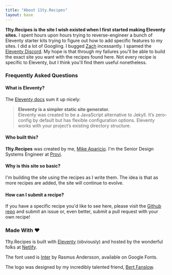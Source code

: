 ```yaml
---
title: "About 11ty.Recipes"
layout: base
---
```


**11ty.Recipes is the site I wish existed when I first started making Eleventy sites.** I spent hours upon hours trying to reverse-engineer a bunch of Eleventy starter kits trying to figure out how to add specific features to my sites. I did a lot of Googling. I bugged [Zach](https://twitter.com/zachleat) incessantly. I spamed the [Eleventy Discord](https://discord.gg/GBkBy9u). My hope is that through my failures you'll be able to build the exact site you want with the recipes found here. Not every recipe is specific to Eleventy, but I think you'll find them useful nonetheless. 

### Frequently Asked Questions

#### What is Eleventy?

The [Eleventy docs](https://www.11ty.dev/docs/) sum it up nicely:

> **Eleventy is a simpler static site generator.**\
> Eleventy was created to be a JavaScript alternative to Jekyll. It’s zero-config by default but has flexible configuration options. Eleventy works with your project’s existing directory structure.

#### Who built this?

**11ty.Recipes** was created by me, [Mike Aparicio](https://mikeaparicio.com/). I'm the Senior Design Systems Engineer at [Provi](https://provi.com/).

#### Why is this site so basic?

I'm building the site using the recipes as I write them. The idea is that as more recipes are added, the site will continue to evolve.

#### How can I submit a recipe?

If you have a specific recipe you'd like to see here, please visit the [Github repo](https://github.com/peruvianidol/11ty-recipes) and submit an issue or, even better, submit a pull request with your own recipe! 

### Made With ❤️

11ty.Recipes is built with [Eleventy](https://11ty.dev/) (obviously) and hosted by the wonderful folks at [Netlify](https://netlify.com/)</a>.

The font used is [Inter](https://fonts.google.com/specimen/Inter) by Rasmus Andersson, available on Google Fonts.

The logo was designed by my incredibly talented friend, [Bert Fanslow](https://bertfanslow.com/).
